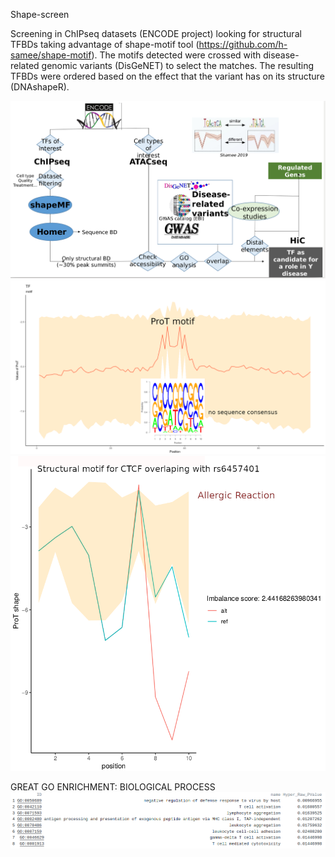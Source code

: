 Shape-screen

Screening in ChIPseq datasets (ENCODE project) looking for structural TFBDs taking advantage of shape-motif tool (https://github.com/h-samee/shape-motif). The motifs detected were crossed with disease-related genomic variants (DisGeNET) to select the matches. The resulting TFBDs were ordered based on the effect that the variant has on its structure (DNAshapeR).

![image](https://github.com/saneglaz/shape-screen/blob/master/workflow.png)
![image](https://github.com/saneglaz/shape-screen/blob/master/extended-shape-plot.png)
![image](https://github.com/saneglaz/shape-screen/blob/master/shape-plot_.png)


GREAT GO ENRICHMENT: BIOLOGICAL PROCESS
![image](https://github.com/saneglaz/shape-screen/blob/master/results/GREAT_GO.png)
